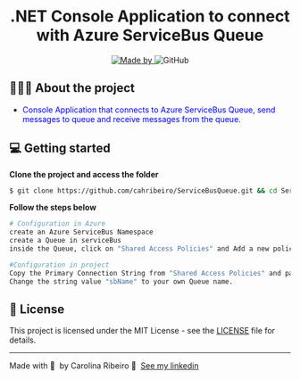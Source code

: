 <h1 align="center">
	<!-- <img alt="Logo" src=".github/logo.png" width="200px" /> -->
  .NET Console Application to connect with Azure ServiceBus Queue
</h1>

<p align="center">

  <a href="https://www.linkedin.com/in/ana-carolina-ribeiro-santos/">
    <img alt="Made by" src="https://img.shields.io/badge/made%20by-Carolina%20Ribeiro-blue">
  </a>
  
  <img alt="GitHub" src="https://img.shields.io/badge/license-MIT-green">
</p>

## 👩🏻‍💻 About the project

- <p style="color: blue;">Console Application that connects to Azure ServiceBus Queue, send messages to queue and receive messages from the queue.</p>

## 💻 Getting started

**Clone the project and access the folder**

```bash
$ git clone https://github.com/cahribeiro/ServiceBusQueue.git && cd ServiceBusQueue
```

**Follow the steps below**

```bash
# Configuration in Azure
create an Azure ServiceBus Namespace
create a Queue in serviceBus
inside the Queue, click on "Shared Access Policies" and Add a new policy to Send and Listen.

#Configuration in project
Copy the Primary Connection String from "Shared Access Policies" and paste inside the code string "conn".
Change the string value "sbName" to your own Queue name.

```

## 📝 License

This project is licensed under the MIT License - see the [LICENSE](LICENSE) file for details.

---

Made with 💜 &nbsp;by Carolina Ribeiro 👋 &nbsp;[See my linkedin](https://www.linkedin.com/in/ana-carolina-ribeiro-santos/)
